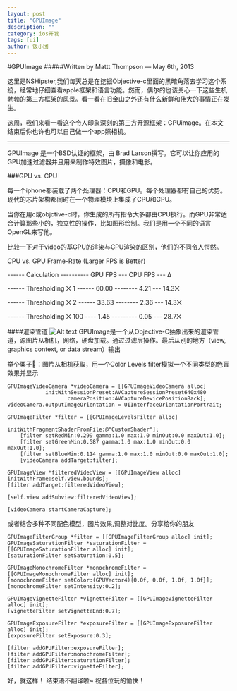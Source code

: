 ```yaml
---
layout: post
title: "GPUImage"
description: ""
category: ios开发
tags: [ui]
author: 饭小团
---
```



#GPUImage
#####Written by Mattt Thompson — May 6th, 2013

这里是NSHipster,我们每天总是在挖掘Objective-c里面的黑暗角落去学习这个系统，经常地仔细查看apple框架和语言功能。然而，偶尔的也该关心一下这些生机勃勃的第三方框架的风景。看一看在旧金山之外还有什么新鲜和伟大的事情正在发生。

这周，我们来看一看这个令人印象深刻的第三方开源框架：GPUimage。在本文结束后你也许也可以自己做一个app照相机。

---

GPUImage 是一个BSD认证的框架，由 Brad Larson撰写。它可以让你应用的GPU加速过滤器并且用来制作特效图片，摄像和电影。


###GPU vs. CPU

每一个iphone都装载了两个处理器：CPU和GPU。每个处理器都有自己的优势。现代的芯片架构都同时在一个物理模块上集成了CPU和GPU。

当你在用c或objctive-c时，你生成的所有指令大多都由CPU执行。而GPU非常适合计算那些小的，独立性的操作，比如图形绘制。我们是用一个不同的语言OpenGL来写他。

比较一下对于video的基GPU的渲染与CPU渲染的区别，他们的不同令人愕然。

CPU vs. GPU Frame-Rate (Larger FPS is Better)

 ------ Calculation ---------- GPU FPS --- CPU FPS --- Δ

 ------ Thresholding ⨉ 1 ------ 60.00 -------- 4.21 --- 14.3⨉

 ------ Thresholding ⨉ 2 ------ 33.63 -------- 2.36 --- 14.3⨉

 ------ Thresholding ⨉ 100 ---- 1.45 --------- 0.05 --- 28.7⨉

####渲染管道
![Alt text](../attachment/fanshen/RenderingPipeline.png)
GPUImage是一个从Objective-C抽象出来的渲染管道，源图片从相机，网络，硬盘加载。通过过滤层操作。最后从别的地方（view, graphics context, or data stream）输出

举个栗子🌰：图片从相机获取，用一个Color Levels filter模拟一个不同类型的色盲效果并显示

	GPUImageVideoCamera *videoCamera = [[GPUImageVideoCamera alloc]
    			initWithSessionPreset:AVCaptureSessionPreset640x480
               		   cameraPosition:AVCaptureDevicePositionBack];
	videoCamera.outputImageOrientation = UIInterfaceOrientationPortrait;

	GPUImageFilter *filter = [[GPUImageLevelsFilter alloc]
							 initWithFragmentShaderFromFile:@"CustomShader"];
		[filter setRedMin:0.299 gamma:1.0 max:1.0 minOut:0.0 maxOut:1.0];
		[filter setGreenMin:0.587 gamma:1.0 max:1.0 minOut:0.0 maxOut:1.0];
		[filter setBlueMin:0.114 gamma:1.0 max:1.0 minOut:0.0 maxOut:1.0];
		[videoCamera addTarget:filter];

	GPUImageView *filteredVideoView = [[GPUImageView alloc] initWithFrame:self.view.bounds];
	[filter addTarget:filteredVideoView];
	
	[self.view addSubview:filteredVideoView];

	[videoCamera startCameraCapture];

或者结合多种不同配色模型，图片效果,调整对比度。分享给你的朋友

	GPUImageFilterGroup *filter = [[GPUImageFilterGroup alloc] init];
	GPUImageSaturationFilter *saturationFilter = [[GPUImageSaturationFilter alloc] init];
	[saturationFilter setSaturation:0.5];

	GPUImageMonochromeFilter *monochromeFilter = [[GPUImageMonochromeFilter alloc] init];
	[monochromeFilter setColor:(GPUVector4){0.0f, 0.0f, 1.0f, 1.0f}];
	[monochromeFilter setIntensity:0.2];

	GPUImageVignetteFilter *vignetteFilter = [[GPUImageVignetteFilter alloc] init];
	[vignetteFilter setVignetteEnd:0.7];

	GPUImageExposureFilter *exposureFilter = [[GPUImageExposureFilter alloc] init];
	[exposureFilter setExposure:0.3];

	[filter addGPUFilter:exposureFilter];
	[filter addGPUFilter:monochromeFilter];
	[filter addGPUFilter:saturationFilter];
	[filter addGPUFilter:vignetteFilter];

好，就这样！ 结束语不翻译啦~ 祝各位玩的愉快！





